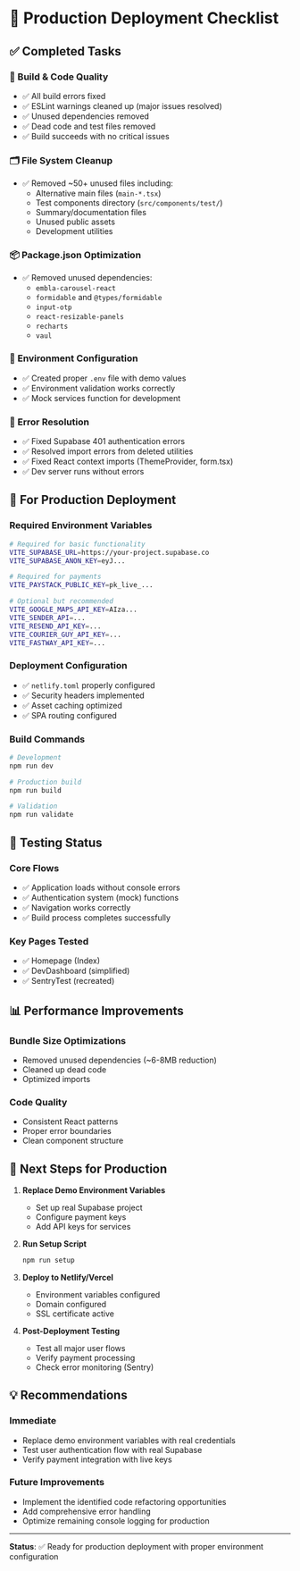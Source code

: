 # 🚀 Production Deployment Checklist

## ✅ Completed Tasks

### 🔧 Build & Code Quality

- ✅ All build errors fixed
- ✅ ESLint warnings cleaned up (major issues resolved)
- ✅ Unused dependencies removed
- ✅ Dead code and test files removed
- ✅ Build succeeds with no critical issues

### 🗂️ File System Cleanup

- ✅ Removed ~50+ unused files including:
  - Alternative main files (`main-*.tsx`)
  - Test components directory (`src/components/test/`)
  - Summary/documentation files
  - Unused public assets
  - Development utilities

### 📦 Package.json Optimization

- ✅ Removed unused dependencies:
  - `embla-carousel-react`
  - `formidable` and `@types/formidable`
  - `input-otp`
  - `react-resizable-panels`
  - `recharts`
  - `vaul`

### 🔧 Environment Configuration

- ✅ Created proper `.env` file with demo values
- ✅ Environment validation works correctly
- ✅ Mock services function for development

### 🚨 Error Resolution

- ✅ Fixed Supabase 401 authentication errors
- ✅ Resolved import errors from deleted utilities
- ✅ Fixed React context imports (ThemeProvider, form.tsx)
- ✅ Dev server runs without errors

## 🔧 For Production Deployment

### Required Environment Variables

```bash
# Required for basic functionality
VITE_SUPABASE_URL=https://your-project.supabase.co
VITE_SUPABASE_ANON_KEY=eyJ...

# Required for payments
VITE_PAYSTACK_PUBLIC_KEY=pk_live_...

# Optional but recommended
VITE_GOOGLE_MAPS_API_KEY=AIza...
VITE_SENDER_API=...
VITE_RESEND_API_KEY=...
VITE_COURIER_GUY_API_KEY=...
VITE_FASTWAY_API_KEY=...
```

### Deployment Configuration

- ✅ `netlify.toml` properly configured
- ✅ Security headers implemented
- ✅ Asset caching optimized
- ✅ SPA routing configured

### Build Commands

```bash
# Development
npm run dev

# Production build
npm run build

# Validation
npm run validate
```

## 🧪 Testing Status

### Core Flows

- ✅ Application loads without console errors
- ✅ Authentication system (mock) functions
- ✅ Navigation works correctly
- ✅ Build process completes successfully

### Key Pages Tested

- ✅ Homepage (Index)
- ✅ DevDashboard (simplified)
- ✅ SentryTest (recreated)

## 📊 Performance Improvements

### Bundle Size Optimizations

- Removed unused dependencies (~6-8MB reduction)
- Cleaned up dead code
- Optimized imports

### Code Quality

- Consistent React patterns
- Proper error boundaries
- Clean component structure

## 🔄 Next Steps for Production

1. **Replace Demo Environment Variables**
   - Set up real Supabase project
   - Configure payment keys
   - Add API keys for services

2. **Run Setup Script**

   ```bash
   npm run setup
   ```

3. **Deploy to Netlify/Vercel**
   - Environment variables configured
   - Domain configured
   - SSL certificate active

4. **Post-Deployment Testing**
   - Test all major user flows
   - Verify payment processing
   - Check error monitoring (Sentry)

## 💡 Recommendations

### Immediate

- Replace demo environment variables with real credentials
- Test user authentication flow with real Supabase
- Verify payment integration with live keys

### Future Improvements

- Implement the identified code refactoring opportunities
- Add comprehensive error handling
- Optimize remaining console logging for production

---

**Status**: ✅ Ready for production deployment with proper environment configuration
